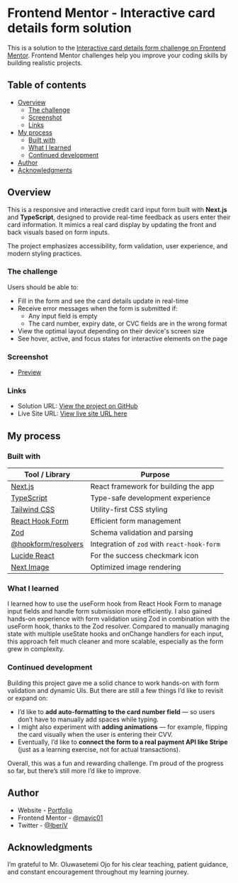 # Frontend Mentor - Interactive card details form solution

This is a solution to the [Interactive card details form challenge on Frontend Mentor](https://www.frontendmentor.io/challenges/interactive-card-details-form-XpS8cKZDWw). Frontend Mentor challenges help you improve your coding skills by building realistic projects. 

## Table of contents

- [Overview](#overview)
  - [The challenge](#the-challenge)
  - [Screenshot](#screenshot)
  - [Links](#links)
- [My process](#my-process)
  - [Built with](#built-with)
  - [What I learned](#what-i-learned)
  - [Continued development](#continued-development)
- [Author](#author)
- [Acknowledgments](#acknowledgments)

## Overview

This is a responsive and interactive credit card input form built with **Next.js** and **TypeScript**, designed to provide real-time feedback as users enter their card information. It mimics a real card display by updating the front and back visuals based on form inputs.

The project emphasizes accessibility, form validation, user experience, and modern styling practices.

### The challenge

Users should be able to:

- Fill in the form and see the card details update in real-time
- Receive error messages when the form is submitted if:
  - Any input field is empty
  - The card number, expiry date, or CVC fields are in the wrong format
- View the optimal layout depending on their device's screen size
- See hover, active, and focus states for interactive elements on the page

### Screenshot

- [Preview](/public/preview.png)

### Links

- Solution URL: [View the project on GitHub](https://github.com/mavic01/cardz/)
- Live Site URL: [View live site URL here](https://cardz-mauve.vercel.app/)

## My process

### Built with

| Tool / Library       | Purpose                                 |
|----------------------|------------------------------------------|
| [Next.js](https://nextjs.org/)             | React framework for building the app |
| [TypeScript](https://www.typescriptlang.org/)     | Type-safe development experience     |
| [Tailwind CSS](https://tailwindcss.com/)          | Utility-first CSS styling             |
| [React Hook Form](https://react-hook-form.com/)   | Efficient form management             |
| [Zod](https://zod.dev/)                            | Schema validation and parsing         |
| [@hookform/resolvers](https://react-hook-form.com/get-started#SchemaValidation) | Integration of `zod` with `react-hook-form` |
| [Lucide React](https://lucide.dev/)               | For the success checkmark icon        |
| [Next Image](https://nextjs.org/docs/api-reference/next/image) | Optimized image rendering             |

### What I learned

I learned how to use the useForm hook from React Hook Form to manage input fields and handle form submission more efficiently. I also gained hands-on experience with form validation using Zod in combination with the useForm hook, thanks to the Zod resolver. Compared to manually managing state with multiple useState hooks and onChange handlers for each input, this approach felt much cleaner and more scalable, especially as the form grew in complexity.

### Continued development

Building this project gave me a solid chance to work hands-on with form validation and dynamic UIs. But there are still a few things I’d like to revisit or expand on:

- I’d like to **add auto-formatting to the card number field** — so users don’t have to manually add spaces while typing.
- I might also experiment with **adding animations** — for example, flipping the card visually when the user is entering their CVV.
- Eventually, I’d like to **connect the form to a real payment API like Stripe** (just as a learning exercise, not for actual transactions).

Overall, this was a fun and rewarding challenge. I’m proud of the progress so far, but there’s still more I’d like to improve.

## Author

- Website - [Portfolio](https://mavic-portfolio.vercel.app/)
- Frontend Mentor - [@mavic01](https://www.frontendmentor.io/profile/mavic01)
- Twitter - [@IberiV](https://x.com/IberiV)

## Acknowledgments

I’m grateful to Mr. Oluwasetemi Ojo for his clear teaching, patient guidance, and constant encouragement throughout my learning journey.

